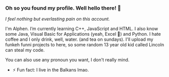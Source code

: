 ### Oh so you found my profile. Well hello there! 👋

*I feel nothing but everlasting pain on this account.*

I'm Alphen. I’m currently learning C++, JavaScript and HTML. I also know some Java, Visual Basic for Applications (yeah, Excel 🌱) and Python. 
I hate coffee and I only drink, well, water. (and tea on sundays).
I'll upload my funkeh funni projects to here, so some random 13 year old kid called Lincoln can steal my code.

You can also use any pronoun you want, I don't really mind.

- ⚡ Fun fact: I live in the Balkans lmao.

